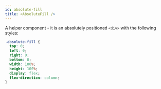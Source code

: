 ```yaml
---
id: absolute-fill
title: <AbsoluteFill />
---
```


A helper component - it is an absolutely positioned `<div>` with the following styles:

```css
.absolute-fill {
  top: 0;
  left: 0;
  right: 0;
  bottom: 0;
  width: 100%;
  height: 100%;
  display: flex;
  flex-direction: column;
}
```
